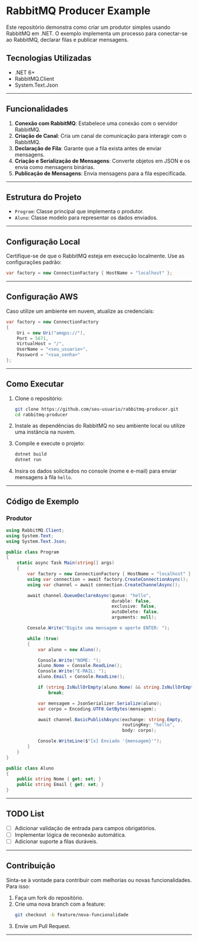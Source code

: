 
# RabbitMQ Producer Example

Este repositório demonstra como criar um produtor simples usando RabbitMQ em .NET. O exemplo implementa um processo para conectar-se ao RabbitMQ, declarar filas e publicar mensagens.

## Tecnologias Utilizadas

- .NET 6+
- RabbitMQ.Client
- System.Text.Json

---

## Funcionalidades

1. **Conexão com RabbitMQ**: Estabelece uma conexão com o servidor RabbitMQ.
2. **Criação de Canal**: Cria um canal de comunicação para interagir com o RabbitMQ.
3. **Declaração de Fila**: Garante que a fila exista antes de enviar mensagens.
4. **Criação e Serialização de Mensagens**: Converte objetos em JSON e os envia como mensagens binárias.
5. **Publicação de Mensagens**: Envia mensagens para a fila especificada.

---

## Estrutura do Projeto

- `Program`: Classe principal que implementa o produtor.
- `Aluno`: Classe modelo para representar os dados enviados.

---

## Configuração Local

Certifique-se de que o RabbitMQ esteja em execução localmente. Use as configurações padrão:

```csharp
var factory = new ConnectionFactory { HostName = "localhost" };
```

---

## Configuração AWS

Caso utilize um ambiente em nuvem, atualize as credenciais:

```csharp
var factory = new ConnectionFactory
{
    Uri = new Uri("amqps://"),
    Port = 5671,
    VirtualHost = "/",
    UserName = "<seu_usuario>",
    Password = "<sua_senha>"
};
```

---

## Como Executar

1. Clone o repositório:
   ```bash
   git clone https://github.com/seu-usuario/rabbitmq-producer.git
   cd rabbitmq-producer
   ```

2. Instale as dependências do RabbitMQ no seu ambiente local ou utilize uma instância na nuvem.

3. Compile e execute o projeto:
   ```bash
   dotnet build
   dotnet run
   ```

4. Insira os dados solicitados no console (nome e e-mail) para enviar mensagens à fila `hello`.

---

## Código de Exemplo

### Produtor

```csharp
using RabbitMQ.Client;
using System.Text;
using System.Text.Json;

public class Program
{
    static async Task Main(string[] args)
    {
        var factory = new ConnectionFactory { HostName = "localhost" };
        using var connection = await factory.CreateConnectionAsync();
        using var channel = await connection.CreateChannelAsync();

        await channel.QueueDeclareAsync(queue: "hello",
                                        durable: false,
                                        exclusive: false,
                                        autoDelete: false,
                                        arguments: null);

        Console.Write("Digite uma mensagem e aperte ENTER: ");

        while (true)
        {
            var aluno = new Aluno();

            Console.Write("NOME: ");
            aluno.Nome = Console.ReadLine();
            Console.Write("E-MAIL: ");
            aluno.Email = Console.ReadLine();

            if (string.IsNullOrEmpty(aluno.Nome) && string.IsNullOrEmpty(aluno.Email))
                break;

            var mensagem = JsonSerializer.Serialize(aluno);
            var corpo = Encoding.UTF8.GetBytes(mensagem);

            await channel.BasicPublishAsync(exchange: string.Empty,
                                            routingKey: "hello",
                                            body: corpo);

            Console.WriteLine($"[x] Enviado '{mensagem}'");
        }
    }
}

public class Aluno
{
    public string Nome { get; set; }
    public string Email { get; set; }
}
```

---

## TODO List

- [ ] Adicionar validação de entrada para campos obrigatórios.
- [ ] Implementar lógica de reconexão automática.
- [ ] Adicionar suporte a filas duráveis.

---

## Contribuição

Sinta-se à vontade para contribuir com melhorias ou novas funcionalidades. Para isso:

1. Faça um fork do repositório.
2. Crie uma nova branch com a feature:
   ```bash
   git checkout -b feature/nova-funcionalidade
   ```
3. Envie um Pull Request.

---

